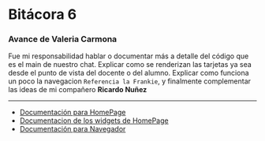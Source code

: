 # Bitácora 6
### Avance de **Valeria Carmona**

Fue mi responsabilidad hablar o documentar más a detalle del código que es el main de nuestro chat. Explicar como se renderizan las tarjetas ya sea desde el punto de vista del docente o del alumno.
Explicar como funciona un poco la navegacion `Referencia la Frankie`, y finalmente complementar las ideas de mi compañero **Ricardo Nuñez**

---
- [Documentación para HomePage](./componentes/chat_inicio/chatHomePage.md)
- [Documentacion de los widgets de HomePage](./componentes/chat_inicio/widgetsHomePAge.md)
- [Documentación para Navegador](./componentes/navegador/navegador.md)